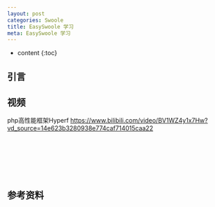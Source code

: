 ```yaml
---
layout: post
categories: Swoole
title: EasySwoole 学习
meta: EasySwoole 学习
---
```

* content
{:toc}

## 引言




## 视频

php高性能框架Hyperf <https://www.bilibili.com/video/BV1WZ4y1x7Hw?vd_source=14e623b3280938e774caf714015caa22>





<br/><br/><br/><br/><br/>
## 参考资料

